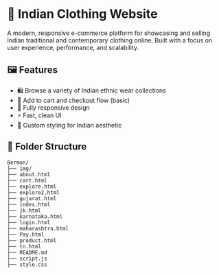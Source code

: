 # 🧵 Indian Clothing Website

A modern, responsive e-commerce platform for showcasing and selling Indian traditional and contemporary clothing online. Built with a focus on user experience, performance, and scalability.


## 🖼️ Features

- 🛍️ Browse a variety of Indian ethnic wear collections
- 🛒 Add to cart and checkout flow (basic)
- 📱 Fully responsive design
- ⚡ Fast, clean UI 
- 🎨 Custom styling for Indian aesthetic


## 📁 Folder Structure

```
Bermon/
├── img/                     
├── about.html               
├── cart.html                
├── explore.html             
├── explore2.html            
├── gujarat.html             
├── index.html               
├── jk.html                  
├── karnataka.html           
├── login.html               
├── maharashtra.html         
├── Pay.html                 
├── product.html             
├── tn.html                  
├── README.md                
├── script.js                
├── style.css                

